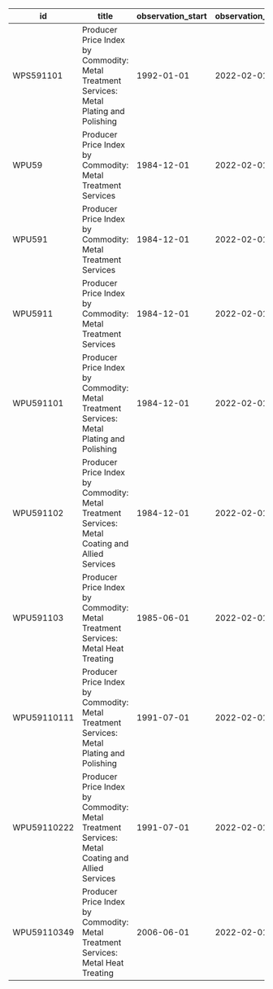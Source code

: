 | id          | title                                                                                          | observation_start   | observation_end   |
|-------------|------------------------------------------------------------------------------------------------|---------------------|-------------------|
| WPS591101   | Producer Price Index by Commodity: Metal Treatment Services: Metal Plating and Polishing       | 1992-01-01          | 2022-02-01        |
| WPU59       | Producer Price Index by Commodity: Metal Treatment Services                                    | 1984-12-01          | 2022-02-01        |
| WPU591      | Producer Price Index by Commodity: Metal Treatment Services                                    | 1984-12-01          | 2022-02-01        |
| WPU5911     | Producer Price Index by Commodity: Metal Treatment Services                                    | 1984-12-01          | 2022-02-01        |
| WPU591101   | Producer Price Index by Commodity: Metal Treatment Services: Metal Plating and Polishing       | 1984-12-01          | 2022-02-01        |
| WPU591102   | Producer Price Index by Commodity: Metal Treatment Services: Metal Coating and Allied Services | 1984-12-01          | 2022-02-01        |
| WPU591103   | Producer Price Index by Commodity: Metal Treatment Services: Metal Heat Treating               | 1985-06-01          | 2022-02-01        |
| WPU59110111 | Producer Price Index by Commodity: Metal Treatment Services: Metal Plating and Polishing       | 1991-07-01          | 2022-02-01        |
| WPU59110222 | Producer Price Index by Commodity: Metal Treatment Services: Metal Coating and Allied Services | 1991-07-01          | 2022-02-01        |
| WPU59110349 | Producer Price Index by Commodity: Metal Treatment Services: Metal Heat Treating               | 2006-06-01          | 2022-02-01        |